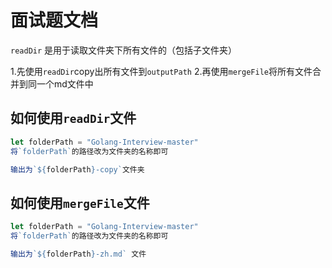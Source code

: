 # 面试题文档

`readDir` 是用于读取文件夹下所有文件的（包括子文件夹）

1.先使用`readDir`copy出所有文件到`outputPath`
2.再使用`mergeFile`将所有文件合并到同一个md文件中

## 如何使用`readDir`文件

```js
let folderPath = "Golang-Interview-master"
将`folderPath`的路径改为文件夹的名称即可

输出为`${folderPath}-copy`文件夹

```

## 如何使用`mergeFile`文件

```js
let folderPath = "Golang-Interview-master"
将`folderPath`的路径改为文件夹的名称即可

输出为`${folderPath}-zh.md` 文件

```


